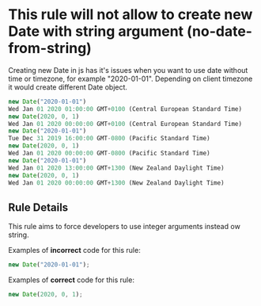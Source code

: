 # This rule will not allow to create new Date with string argument (no-date-from-string)

Creating new Date in js has it's issues when you want to use date without time or timezone,
for example "2020-01-01".
Depending on client timezone it would create different Date object.

```js
new Date("2020-01-01")
Wed Jan 01 2020 01:00:00 GMT+0100 (Central European Standard Time)
new Date(2020, 0, 1)
Wed Jan 01 2020 00:00:00 GMT+0100 (Central European Standard Time)
new Date("2020-01-01")
Tue Dec 31 2019 16:00:00 GMT-0800 (Pacific Standard Time)
new Date(2020, 0, 1)
Wed Jan 01 2020 00:00:00 GMT-0800 (Pacific Standard Time)
new Date("2020-01-01")
Wed Jan 01 2020 13:00:00 GMT+1300 (New Zealand Daylight Time)
new Date(2020, 0, 1)
Wed Jan 01 2020 00:00:00 GMT+1300 (New Zealand Daylight Time)
```

## Rule Details

This rule aims to force developers to use integer arguments instead ow string.

Examples of **incorrect** code for this rule:

```js
new Date("2020-01-01");
```

Examples of **correct** code for this rule:

```js
new Date(2020, 0, 1);
```
